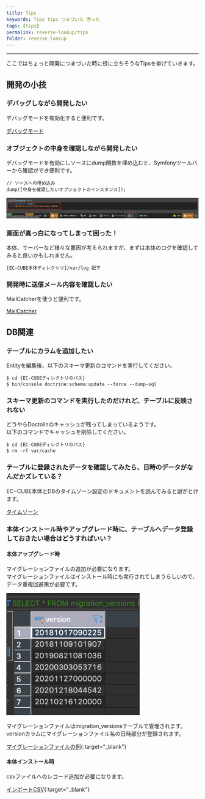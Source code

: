 ```yaml
---
title: Tips
keywords: Tips tips つまづいた 困った
tags: [tips]
permalink: reverse-lookup/tips
folder: reverse-lookup
---
```



---

ここではちょっと開発につまづいた時に役に立ちそうなTipsを挙げていきます。

## 開発の小技

### デバッグしながら開発したい

デバッグモードを有効化すると便利です。

[デバッグモード](/debug_mode)

### オブジェクトの中身を確認しながら開発したい

デバッグモードを有効にしソースにdump関数を埋め込むと、Symfonyツールバーから確認ができ便利です。

```
// ソースへの埋め込み
dump([中身を確認したいオブジェクトのインスタンス]);
```

![デバッグモードでdump](/images/reverse-lookup/dump.png)

### 画面が真っ白になってしまって困った！

本体、サーバーなど様々な要因が考えられますが、まずは本体のログを確認してみると良いかもしれません。

```
[EC−CUBE本体ディレクトリ]/var/log 配下
```

### 開発時に送信メール内容を確認したい

MailCatcherを使うと便利です。

[MailCatcher](/development-tools/mail-catcher)




## DB関連

### テーブルにカラムを追加したい

Entityを編集後、以下のスキーマ更新のコマンドを実行してください。

```
$ cd {EC-CUBEディレクトリのパス}
$ bin/console doctrine:schema:update --force --dump-sql
```

### スキーマ更新のコマンドを実行したのだけれど、テーブルに反映されない

どうやらDoctolinのキャッシュが残ってしまっているようです。  
以下のコマンドでキャッシュを削除してください。

```
$ cd {EC-CUBEディレクトリのパス}
$ rm -rf var/cache
```

### テーブルに登録されたデータを確認してみたら、日時のデータがなんだかズレている？

EC−CUBE本体とDBのタイムゾーン設定のドキュメントを読んでみると謎がとけます。

[タイムゾーン](/i18n_timezone)

### 本体インストール時やアップグレード時に、テーブルへデータ登録しておきたい場合はどうすればいい？

#### 本体アップグレード時

マイグレーションファイルの追加が必要になります。  
マイグレーションファイルはインストール時にも実行されてしまうらしいので、データ重複回避策が必要です。

![migration_versionsテーブル](/images/reverse-lookup/migration_versions.png)

マイグレーションファイルはmigration_versionsテーブルで管理されます。  
versionカラムにマイグレーションファイル名の日時部分が登録されます。

[マイグレーションファイルの例](https://github.com/EC-CUBE/ec-cube/blob/4.0/app/DoctrineMigrations/Version20201218044542.php){:target="_blank"}

#### 本体インストール時

csvファイルへのレコード追加が必要になります。

[インポートCSV](https://github.com/EC-CUBE/ec-cube/tree/4.0/src/Eccube/Resource/doctrine/import_csv){:target="_blank"}
